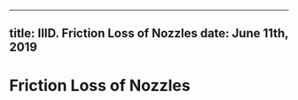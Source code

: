 -----
title:  IIID. Friction Loss of Nozzles
date: June 11th, 2019
-----

# Friction Loss of Nozzles